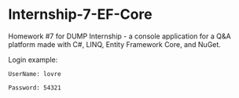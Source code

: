 # Internship-7-EF-Core

Homework #7 for DUMP Internship - a console application for a Q&A platform made with C#, LINQ, Entity Framework Core, and NuGet.

Login example:

	UserName: lovre

	Password: 54321